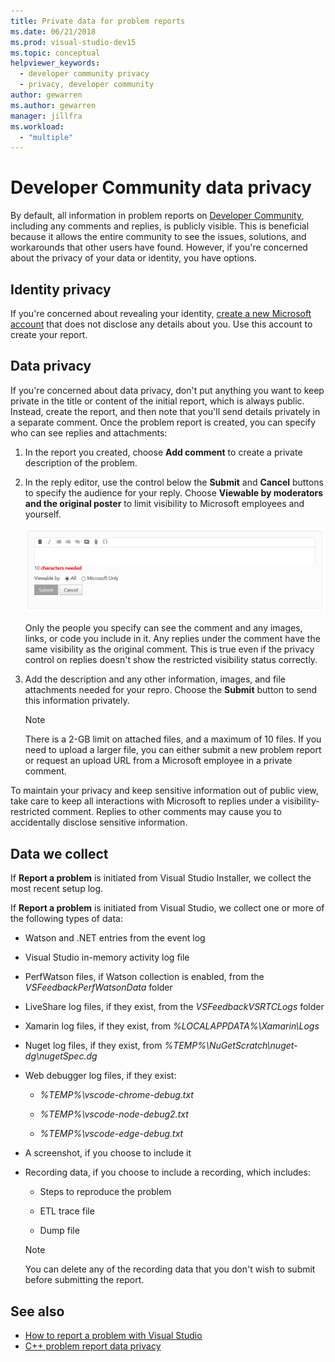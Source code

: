 ```yaml
---
title: Private data for problem reports
ms.date: 06/21/2018
ms.prod: visual-studio-dev15
ms.topic: conceptual
helpviewer_keywords:
  - developer community privacy
  - privacy, developer community
author: gewarren
ms.author: gewarren
manager: jillfra
ms.workload:
  - "multiple"
---
```

# Developer Community data privacy

By default, all information in problem reports on [Developer Community](https://developercommunity.visualstudio.com/), including any comments and replies, is publicly visible. This is beneficial because it allows the entire community to see the issues, solutions, and workarounds that other users have found. However, if you're concerned about the privacy of your data or identity, you have options.

## Identity privacy

If you're concerned about revealing your identity, [create a new Microsoft account](https://signup.live.com/) that does not disclose any details about you. Use this account to create your report.

## Data privacy

If you're concerned about data privacy, don't put anything you want to keep private in the title or content of the initial report, which is always public. Instead, create the report, and then note that you'll send details privately in a separate comment. Once the problem report is created, you can specify who can see replies and attachments:

1. In the report you created, choose **Add comment** to create a private description of the problem.

2. In the reply editor, use the control below the **Submit** and **Cancel** buttons to specify the audience for your reply. Choose **Viewable by moderators and the original poster** to limit visibility to Microsoft employees and yourself.

   ![Privacy control on Developer Community](media/developer-community-privacy-control.png)

   Only the people you specify can see the comment and any images, links, or code you include in it. Any replies under the comment have the same visibility as the original comment. This is true even if the privacy control on replies doesn't show the restricted visibility status correctly.

3. Add the description and any other information, images, and file attachments needed for your repro. Choose the **Submit** button to send this information privately.

   > [!NOTE]
   > There is a 2-GB limit on attached files, and a maximum of 10 files. If you need to upload a larger file, you can either submit a new problem report or request an upload URL from a Microsoft employee in a private comment.

To maintain your privacy and keep sensitive information out of public view, take care to keep all interactions with Microsoft to replies under a visibility-restricted comment. Replies to other comments may cause you to accidentally disclose sensitive information.

## Data we collect

If **Report a problem** is initiated from Visual Studio Installer, we collect the most recent setup log.

If **Report a problem** is initiated from Visual Studio, we collect one or more of the following types of data:

- Watson and .NET entries from the event log

- Visual Studio in-memory activity log file

- PerfWatson files, if Watson collection is enabled, from the *VSFeedbackPerfWatsonData* folder

- LiveShare log files, if they exist, from the *VSFeedbackVSRTCLogs* folder

- Xamarin log files, if they exist, from *%LOCALAPPDATA%\Xamarin\Logs*

- Nuget log files, if they exist, from *%TEMP%\NuGetScratch\nuget-dg\nugetSpec.dg*

- Web debugger log files, if they exist:

   - *%TEMP%\vscode-chrome-debug.txt*

   - *%TEMP%\vscode-node-debug2.txt*

   - *%TEMP%\vscode-edge-debug.txt*

- A screenshot, if you choose to include it

- Recording data, if you choose to include a recording, which includes:

   - Steps to reproduce the problem

   - ETL trace file

   - Dump file

    > [!NOTE]
    > You can delete any of the recording data that you don't wish to submit before submitting the report.

## See also

- [How to report a problem with Visual Studio](how-to-report-a-problem-with-visual-studio-2017.md)
- [C++ problem report data privacy](/cpp/how-to-report-a-problem-with-the-visual-cpp-toolset#reports-and-privacy)